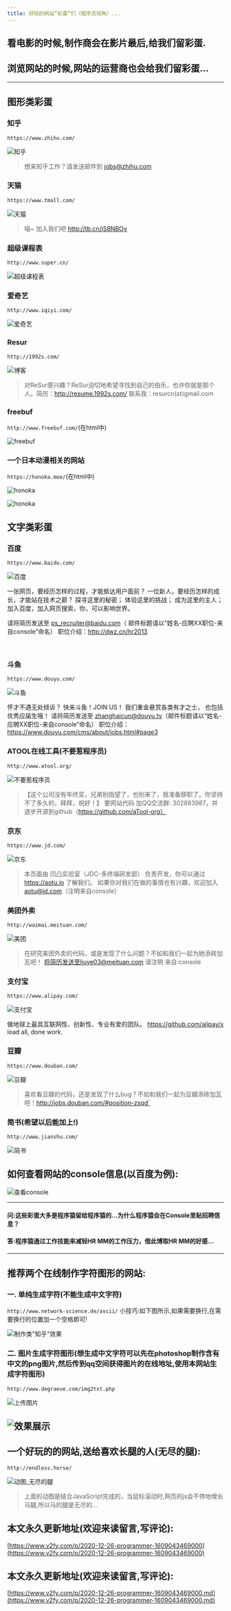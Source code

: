 ```yaml
---
title: 好玩的网站“彩蛋”们（程序员视角）...
---
```






## 看电影的时候,制作商会在影片最后,给我们留彩蛋.
## 浏览网站的时候,网站的运营商也会给我们留彩蛋...


---
## 图形类彩蛋

### 知乎
`https://www.zhihu.com/`


![知乎](https://www.v2fy.com/asset/0i/jikemiji/jikemiji-md/2020-12-26-programmer-1609043469000.assets/3203841-a6409625f91f2f09.jpg)



>想来知乎工作？请发送邮件到 jobs@zhihu.com

### 天猫
`https://www.tmall.com/`

![天猫](https://www.v2fy.com/asset/0i/jikemiji/jikemiji-md/2020-12-26-programmer-1609043469000.assets/3203841-6dad2042e5545606.jpg)


>喵~ 加入我们吧 http://tb.cn/iS8NBOy

### 超级课程表
`http://www.super.cn/`

![超级课程表](https://www.v2fy.com/asset/0i/jikemiji/jikemiji-md/2020-12-26-programmer-1609043469000.assets/3203841-6a72133705ca8cb8.jpg)

### 爱奇艺
`http://www.iqiyi.com/`


![爱奇艺](https://www.v2fy.com/asset/0i/jikemiji/jikemiji-md/2020-12-26-programmer-1609043469000.assets/3203841-cf2443956f80b4a9.jpg)



### Resur
`http://1992s.com/`


![博客](https://www.v2fy.com/asset/0i/jikemiji/jikemiji-md/2020-12-26-programmer-1609043469000.assets/3203841-37b63d4d9a9d5fa3.jpg)


>对ReSur感兴趣？ReSur迫切地希望寻找到自己的伯乐，也许你就是那个人。简历：http://resume.1992s.com/ 联系我：resurcn(at)gmail.com



### freebuf
`http://www.freebuf.com/`(在html中)


![freebuf](https://www.v2fy.com/asset/0i/jikemiji/jikemiji-md/2020-12-26-programmer-1609043469000.assets/3203841-9bb5a4783b6f960c.jpg)

### 一个日本动漫相关的网站
`https://honoka.moe/`(在html中)




![honoka](https://www.v2fy.com/asset/0i/jikemiji/jikemiji-md/2020-12-26-programmer-1609043469000.assets/3203841-778e83636a963013.jpg)




![honoka](https://www.v2fy.com/asset/0i/jikemiji/jikemiji-md/2020-12-26-programmer-1609043469000.assets/3203841-fdd91bb1441ee37b.jpg)



## 文字类彩蛋

### 百度
`https://www.baidu.com/`


![百度](https://www.v2fy.com/asset/0i/jikemiji/jikemiji-md/2020-12-26-programmer-1609043469000.assets/3203841-07a33f3782149001.jpg)




一张网页，要经历怎样的过程，才能抵达用户面前？
一位新人，要经历怎样的成长，才能站在技术之巅？
探寻这里的秘密；
体验这里的挑战；
成为这里的主人；
加入百度，加入网页搜索，你，可以影响世界。

请将简历发送至  ps_recruiter@baidu.com（ 邮件标题请以“姓名-应聘XX职位-来自console”命名）
职位介绍：http://dwz.cn/hr2013


​                                                                                      
### 斗鱼

`https://www.douyu.com/`


![斗鱼](https://www.v2fy.com/asset/0i/jikemiji/jikemiji-md/2020-12-26-programmer-1609043469000.assets/3203841-bd69016958cb29ac.jpg)


怀才不遇无处倾诉？
快来斗鱼！JOIN US！
我们重金悬赏各类有才之士，
也包括优秀应届生哦！
请将简历发送至  zhanghaicun@douyu.tv（邮件标题请以“姓名-应聘XX职位-来自console”命名）
职位介绍：https://www.douyu.com/cms/about/jobs.html#page3


### ATOOL在线工具(不要惹程序员)
`http://www.atool.org/`


![不要惹程序员](https://www.v2fy.com/asset/0i/jikemiji/jikemiji-md/2020-12-26-programmer-1609043469000.assets/3203841-aa1bae550d31f6a6.jpg)

>【这个公司没有年终奖，兄弟别指望了，也别来了，我准备辞职了。你坚持不了多久的，拜拜，祝好！】
>要网站代码 加QQ交流群: 302883987，并逐步开源到github（https://github.com/aTool-org）

### 京东
`https://www.jd.com/`



![京东](https://www.v2fy.com/asset/0i/jikemiji/jikemiji-md/2020-12-26-programmer-1609043469000.assets/3203841-9c3e5e90031a9309.jpg)


>本页面由 凹凸实验室（JDC-多终端研发部） 负责开发，你可以通过 https://aotu.io 了解我们。
>如果你对我们在做的事情也有兴趣，欢迎加入 aotu@jd.com（注明来自console）

### 美团外卖

`http://waimai.meituan.com/`


![美团](https://www.v2fy.com/asset/0i/jikemiji/jikemiji-md/2020-12-26-programmer-1609043469000.assets/3203841-00af24c9ecb304f6.jpg)




>在研究美团外卖的代码，或是发现了什么问题？不如和我们一起为她添砖加瓦吧！
>将简历发送至liuye03@meituan.com
>请注明 来自:console

### 支付宝
`https://www.alipay.com/`


![支付宝](https://www.v2fy.com/asset/0i/jikemiji/jikemiji-md/2020-12-26-programmer-1609043469000.assets/3203841-420c9d7ce8620a12.jpg)




做地球上最具互联网性、创新性、专业有爱的团队。 https://github.com/alipay/x
load all, done work.

### 豆瓣

`https://www.douban.com/`


![豆瓣](https://www.v2fy.com/asset/0i/jikemiji/jikemiji-md/2020-12-26-programmer-1609043469000.assets/3203841-f98e58f5e063bc20.jpg)

>喜欢看豆瓣的代码，还是发现了什么bug？不如和我们一起为豆瓣添砖加瓦吧！http://jobs.douban.com/#position-zsqd`

### 简书(希望以后能加上!)
`http://www.jianshu.com/`

![简书](https://www.v2fy.com/asset/0i/jikemiji/jikemiji-md/2020-12-26-programmer-1609043469000.assets/3203841-3d0c9c4150b64ef4.jpg)




## 如何查看网站的console信息(以百度为例):


![查看console](https://www.v2fy.com/asset/0i/jikemiji/jikemiji-md/2020-12-26-programmer-1609043469000.assets/3203841-39eeb4c8483e2942.jpg)

---


#### 问:这些彩蛋大多是程序猿留给程序猿的...为什么程序猿会在Console里贴招聘信息？
#### 答:程序猿通过工作技能来减轻HR MM的工作压力，借此博取HR MM的好感...

---

## 推荐两个在线制作字符图形的网站:

### 一.  单纯生成字符(不能生成中文字符)
`http://www.network-science.de/ascii/`
小技巧:如下图所示,如果需要换行,在需要换行的位置加一个空格即可!



![制作类"知乎"效果](https://www.v2fy.com/asset/0i/jikemiji/jikemiji-md/2020-12-26-programmer-1609043469000.assets/3203841-dc9b80596535afe6.jpg)



### 二.  图片生成字符图形(想生成中文字符可以先在photoshop制作含有中文的png图片,然后传到qq空间获得图片的在线地址,使用本网站生成字符图形)
`http://www.degraeve.com/img2txt.php`



![上传图片](https://www.v2fy.com/asset/0i/jikemiji/jikemiji-md/2020-12-26-programmer-1609043469000.assets/3203841-c7c47d8deda32d26.jpg)




![效果展示](https://www.v2fy.com/asset/0i/jikemiji/jikemiji-md/2020-12-26-programmer-1609043469000.assets/3203841-0f531c52823bf9ea.jpg)
---

## 一个好玩的的网站,送给喜欢长腿的人(无尽的腿):
`http://endless.horse/`

![动图_无尽的腿](https://www.v2fy.com/asset/0i/jikemiji/jikemiji-md/2020-12-26-programmer-1609043469000.assets/3203841-6ee558c320799a66.gif)

>上面的动图是结合JavaScript完成的，当鼠标滚动时,网页的js会不停地增长马腿,所以马的腿是无尽的...



## 本文永久更新地址(欢迎来读留言,写评论):

[https://www.v2fy.com/p/2020-12-26-programmer-1609043469000](https://www.v2fy.com/p/2020-12-26-programmer-1609043469000)

## 本文永久更新地址(欢迎来读留言,写评论):

[https://www.v2fy.com/p/2020-12-26-programmer-1609043469000.md](https://www.v2fy.com/p/2020-12-26-programmer-1609043469000.md)
